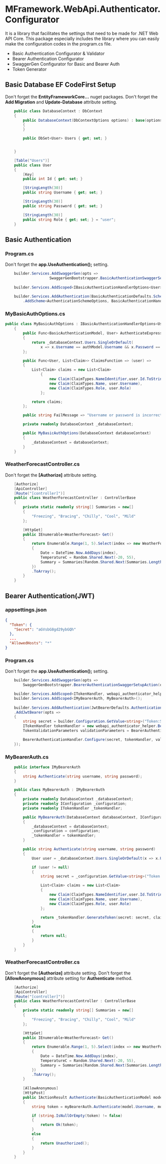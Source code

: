 # MFramework.WebApi.Authenticator.Configurator
It is a library that facilitates the settings that need to be made for .NET Web API Core. This package especially includes the library where you can easily make the configuration codes in the program.cs file.

- Basic Authentication Configurator & Validator
- Bearer Authentication Configurator
- SwaggerGen Configurator for Basic and Bearer Auth
- Token Generator

## Basic Database EF CodeFirst Setup
Don't forget the **EntityFrameworkCore...** nuget packages.
Don't forget the **Add Migration** and **Update-Database** attribute setting.

```csharp
    public class DatabaseContext : DbContext
    {
        public DatabaseContext(DbContextOptions options) : base(options)
        {
        }

        public DbSet<User> Users { get; set; }


    }

    [Table("Users")]
    public class User
    {
        [Key]
        public int Id { get; set; }

        [StringLength(30)]
        public string Username { get; set; }

        [StringLength(30)]
        public string Password { get; set; }

        [StringLength(30)]
        public string Role { get; set; } = "user";
    }
```

## Basic Authentication

### Program.cs
Don't forget the **app.UseAuthentication();** setting.

```csharp
    builder.Services.AddSwaggerGen(opts =>
                    SwaggerGenBootstrapper.BasicAuthenticationSwaggerSetupAction(opts, "Enter your username and password information here."));
    
    builder.Services.AddScoped<IBasicAuthenticationHandlerOptions<User>, MyBasicAuthOptions>();
    
    builder.Services.AddAuthentication(BasicAuthenticationDefaults.Schema)
        .AddScheme<AuthenticationSchemeOptions, BasicAuthenticationHandler<User>>(BasicAuthenticationDefaults.Schema, null);
```
### MyBasicAuthOptions.cs
```csharp
public class MyBasicAuthOptions : IBasicAuthenticationHandlerOptions<User>
    {
        public Func<BasicAuthenticationModel, User> AuthenticateExpression => (authModel) =>
        {
            return _databaseContext.Users.SingleOrDefault(
                x => x.Username == authModel.Username && x.Password == authModel.Password);
        };

        public Func<User, List<Claim>> ClaimsFunction => (user) =>
        {
            List<Claim> claims = new List<Claim>
                {
                    new Claim(ClaimTypes.NameIdentifier,user.Id.ToString()),
                    new Claim(ClaimTypes.Name, user.Username),
                    new Claim(ClaimTypes.Role, user.Role)
                };

            return claims;
        };

        public string FailMessage => "Username or password is incorrect!";

        private readonly DatabaseContext _databaseContext;

        public MyBasicAuthOptions(DatabaseContext databaseContext)
        {
            _databaseContext = databaseContext;
        }
    }
```
### WeatherForecastController.cs
Don't forget the **[Authorize]** attribute setting.

```csharp
    [Authorize]
    [ApiController]
    [Route("[controller]")]
    public class WeatherForecastController : ControllerBase
    {
        private static readonly string[] Summaries = new[]
        {
            "Freezing", "Bracing", "Chilly", "Cool", "Mild"
        };

        [HttpGet]
        public IEnumerable<WeatherForecast> Get()
        {
            return Enumerable.Range(1, 5).Select(index => new WeatherForecast
            {
                Date = DateTime.Now.AddDays(index),
                TemperatureC = Random.Shared.Next(-20, 55),
                Summary = Summaries[Random.Shared.Next(Summaries.Length)]
            })
            .ToArray();
        }
    }
```

## Bearer Authentication(JWT)

### appsettings.json
```json
{
  "Token": {
    "Secret": "aGVsbG8gd29ybGQh"
  },
  ...
  "AllowedHosts": "*"
}
```

### Program.cs
Don't forget the **app.UseAuthentication();** setting.
```csharp
    builder.Services.AddSwaggerGen(opts =>
        SwaggerGenBootstrapper.BearerAuthenticationSwaggerSetupAction(opts, "Enter your jwt token information here.(example; HJkasd6HAS6...)"));

    builder.Services.AddScoped<ITokenHandler, webapi_authenticator_helper.BearerAuthentication.TokenHandler>();
    builder.Services.AddScoped<IMyBearerAuth, MyBearerAuth>();
            
    builder.Services.AddAuthentication(JwtBearerDefaults.AuthenticationScheme)
    .AddJwtBearer(opts =>
    {
        string secret = builder.Configuration.GetValue<string>("Token:Secret");
        ITokenHandler tokenHandler = new webapi_authenticator_helper.BearerAuthentication.TokenHandler();
        TokenValidationParameters validationParameters = BearerAuthenticationHandler.CreateTokenValidationParameters();

        BearerAuthenticationHandler.Configure(secret, tokenHandler, validationParameters, opts);
    });
```
### MyBearerAuth.cs
```csharp
    public interface IMyBearerAuth
    {
        string Authenticate(string username, string password);
    }

    public class MyBearerAuth : IMyBearerAuth
    {
        private readonly DatabaseContext _databaseContext;
        private readonly IConfiguration _configuration;
        private readonly ITokenHandler _tokenHandler;

        public MyBearerAuth(DatabaseContext databaseContext, IConfiguration configuration, ITokenHandler tokenHandler)
        {
            _databaseContext = databaseContext;
            _configuration = configuration;
            _tokenHandler = tokenHandler;
        }

        public string Authenticate(string username, string password)
        {
            User user = _databaseContext.Users.SingleOrDefault(x => x.Username == username && x.Password == password);

            if (user != null)
            {
                string secret = _configuration.GetValue<string>("Token:Secret");

                List<Claim> claims = new List<Claim>
                {
                    new Claim(ClaimTypes.NameIdentifier,user.Id.ToString()),
                    new Claim(ClaimTypes.Name, user.Username),
                    new Claim(ClaimTypes.Role, user.Role)
                };

                return _tokenHandler.GenerateToken(secret: secret, claims: claims, expires: DateTime.Now.AddMinutes(5));
            }
            else
            {
                return null;
            }
        }
    }
```
### WeatherForecastController.cs
Don't forget the **[Authorize]** attribute setting.
Don't forget the **[AllowAnonymous]** attribute setting for **Authenticate** method.

```csharp
    [Authorize]
    [ApiController]
    [Route("[controller]")]
    public class WeatherForecastController : ControllerBase
    {
        private static readonly string[] Summaries = new[]
        {
            "Freezing", "Bracing", "Chilly", "Cool", "Mild"
        };

        [HttpGet]
        public IEnumerable<WeatherForecast> Get()
        {
            return Enumerable.Range(1, 5).Select(index => new WeatherForecast
            {
                Date = DateTime.Now.AddDays(index),
                TemperatureC = Random.Shared.Next(-20, 55),
                Summary = Summaries[Random.Shared.Next(Summaries.Length)]
            })
            .ToArray();
        }
        
        [AllowAnonymous]
        [HttpPost]
        public IActionResult Authenticate(BasicAuthenticationModel model, [FromServices] IMyBearerAuth myBearerAuth)
        {
            string token = myBearerAuth.Authenticate(model.Username, model.Password);

            if (string.IsNullOrEmpty(token) != false)
            {
                return Ok(token);
            }
            else
            {
                return Unauthorized();
            }
        }
    }
```